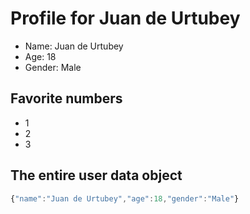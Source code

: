 # Profile for Juan de Urtubey

* Name: Juan de Urtubey
* Age: 18
* Gender: Male

## Favorite numbers

* 1
* 2
* 3

## The entire user data object

```js
{"name":"Juan de Urtubey","age":18,"gender":"Male"}
```